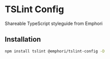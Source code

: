 # TSLint Config

Shareable TypeScript styleguide from Emphori

## Installation

```sh
npm install tslint @emphori/tslint-config -D
```


